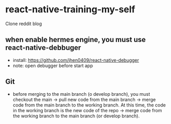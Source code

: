 # react-native-training-my-self
Clone reddit blog

## when enable hermes engine, you must use react-native-debbuger
- install: https://github.com/jhen0409/react-native-debugger
- note: open debugger before start app

## Git
- before merging to the main branch (o develop branch), you must checkout the main -> pull new code from the main branch -> merge code from the main branch to the working branch. At this time, the code in the working branch is the new code of the repo -> merge code from the working branch to the main branch (or develop branch).